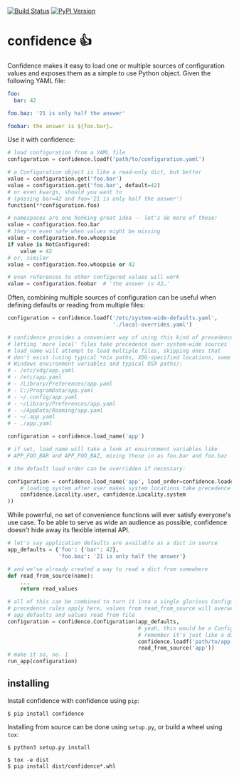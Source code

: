 [![Build Status](https://img.shields.io/github/workflow/status/HolmesNL/confidence/Test%20package)](https://github.com/HolmesNL/confidence/actions?query=workflow%3A%22Test+package%22)
[![PyPI Version](https://img.shields.io/pypi/v/confidence.svg)](https://pypi.org/project/confidence/)

confidence :+1:
===============

Confidence makes it easy to load one or multiple sources of
configuration values and exposes them as a simple to use Python object.
Given the following YAML file:

~~~~ yaml
foo:
  bar: 42

foo.baz: '21 is only half the answer'

foobar: the answer is ${foo.bar}…
~~~~

Use it with confidence:

~~~~ python
# load configuration from a YAML file
configuration = confidence.loadf('path/to/configuration.yaml')

# a Configuration object is like a read-only dict, but better
value = configuration.get('foo.bar')
value = configuration.get('foo.bar', default=42)
# or even kwargs, should you want to
# (passing bar=42 and foo='21 is only half the answer')
function(**configuration.foo)

# namespaces are one honking great idea -- let's do more of those!
value = configuration.foo.bar
# they're even safe when values might be missing
value = configuration.foo.whoopsie
if value is NotConfigured:
    value = 42
# or, similar
value = configuration.foo.whoopsie or 42

# even references to other configured values will work
value = configuration.foobar  # 'the answer is 42…'
~~~~

Often, combining multiple sources of configuration can be useful when
defining defaults or reading from multiple files:

~~~~ python
configuration = confidence.loadf('/etc/system-wide-defaults.yaml',
                                 './local-overrides.yaml')

# confidence provides a convenient way of using this kind of precedence,
# letting 'more local' files take precedence over system-wide sources
# load_name will attempt to load multiple files, skipping ones that
# don't exist (using typical *nix paths, XDG-specified locations, some
# Windows environment variables and typical OSX paths):
# - /etc/xdg/app.yaml
# - /etc/app.yaml
# - /Library/Preferences/app.yaml
# - C:/ProgramData/app.yaml
# - ~/.config/app.yaml
# - ~/Library/Preferences/app.yaml
# - ~/AppData/Roaming/app.yaml
# - ~/.app.yaml
# - ./app.yaml

configuration = confidence.load_name('app')

# if set, load_name will take a look at environment variables like
# APP_FOO_BAR and APP_FOO_BAZ, mixing those in as foo.bar and foo.baz

# the default load order can be overridden if necessary:

configuration = confidence.load_name('app', load_order=confidence.loaders(
    # loading system after user makes system locations take precedence
    confidence.Locality.user, confidence.Locality.system
))
~~~~

While powerful, no set of convenience functions will ever satisfy
everyone's use case. To be able to serve as wide an audience as
possible, confidence doesn't hide away its flexible internal API.

~~~~ python
# let's say application defaults are available as a dict in source
app_defaults = {'foo': {'bar': 42},
                'foo.baz': '21 is only half the answer'}

# and we've already created a way to read a dict from somewhere
def read_from_source(name):
    ...
    return read_values

# all of this can be combined to turn it into a single glorious Configuration instance
# precedence rules apply here, values from read_from_source will overwrite both
# app_defaults and values read from file
configuration = confidence.Configuration(app_defaults,
                                         # yeah, this would be a Configuration instance
                                         # remember it's just like a dict?
                                         confidence.loadf('path/to/app.yaml'),
                                         read_from_source('app'))
# make it so, no. 1
run_app(configuration)
~~~~

installing
----------

Install confidence with confidence using `pip`:

~~~~
$ pip install confidence
~~~~

Installing from source can be done using `setup.py`, or build a wheel using `tox`:

~~~~
$ python3 setup.py install

$ tox -e dist
$ pip install dist/confidence*.whl
~~~~
